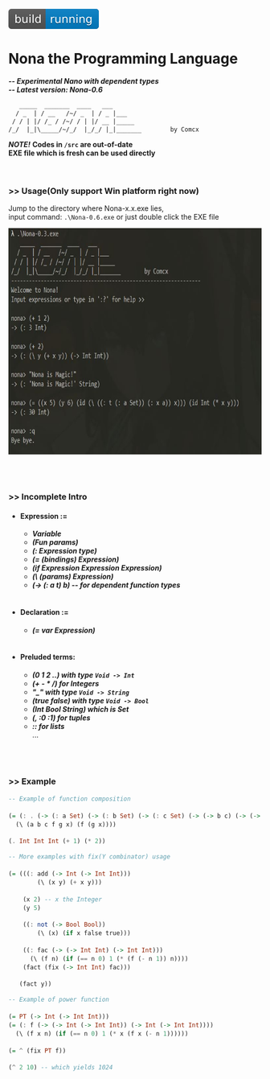![Build Status](https://github.com/Comcx/Nona/blob/master/icon/icon.svg)
# Nona the Programming Language 
***-- Experimental Nano with dependent types***  
***-- Latest version: Nona-0.6***  

```
   _____  _______  ____   ___ 
  / _  | / __   /~/ _  | / _ |___
 / / | |/ /_ / /~/ / | |/ __ |_____
/_/  |_|\_____/~/_/  |_/_/ |_|_______        by Comcx 

```

***NOTE!***
**Codes in `/src` are out-of-date**  
**EXE file which is fresh can be used directly**  
<br><br>

### >> Usage(Only support Win platform right now)

Jump to the directory where Nona-x.x.exe lies,  
input command: `.\Nona-0.6.exe` or just double click the EXE file

<img width="700" height="450" src="https://github.com/Comcx/Nona/blob/master/repl.jpg"/>

<br><br>
### >> Incomplete Intro  

* #### Expression :=
  - ***Variable***  
  - ***(Fun params)***  
  - ***(: Expression type)***  
  - ***(= (bindings) Expression)***  
  - ***(if Expression Expression Expression)***
  - ***(\ (params) Expression)***  
  - ***(-> (: a t) b) -- for dependent function types***  
  <br>
  
* #### Declaration :=
  - ***(= var Expression)***  
  <br>
 
* #### Preluded terms:
  - ***(0 1 2 ..) with type `Void -> Int`***  
  - ***(+ - * /) for Integers***  
  - ***"_" with type `Void -> String`***  
  - ***(true false) with type `Void -> Bool`***  
  - ***(Int Bool String) which is Set***  
  - ***(, :0 :1) for tuples***  
  - ***:: for lists***  
  ...  
<br><br><br>

### >> Example

```haskell
-- Example of function composition

(= (: . (-> (: a Set) (-> (: b Set) (-> (: c Set) (-> (-> b c) (-> (-> a b) (-> a c))))))) 
  (\ (a b c f g x) (f (g x))))

(. Int Int Int (+ 1) (* 2))


```


```haskell
-- More examples with fix(Y combinator) usage

(= (((: add (-> Int (-> Int Int)))
	    (\ (x y) (+ x y)))

    (x 2) -- x the Integer
    (y 5)

    ((: not (-> Bool Bool)) 
    	(\ (x) (if x false true)))

    ((: fac (-> (-> Int Int) (-> Int Int))) 
      (\ (f n) (if (== n 0) 1 (* (f (- n 1)) n))))
    (fact (fix (-> Int Int) fac)))

   (fact y))
```

```haskell
-- Example of power function

(= PT (-> Int (-> Int Int)))
(= (: f (-> (-> Int (-> Int Int)) (-> Int (-> Int Int)))) 
  (\ (f x n) (if (== n 0) 1 (* x (f x (- n 1))))))

(= ^ (fix PT f))

(^ 2 10) -- which yields 1024

```









